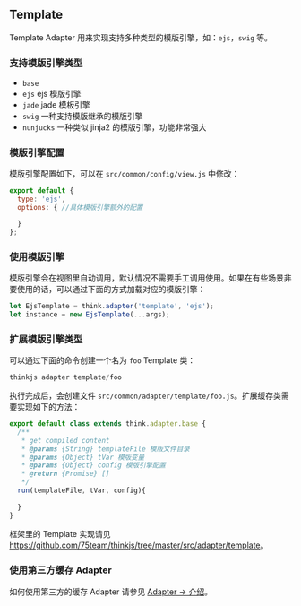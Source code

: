 ## Template

Template Adapter 用来实现支持多种类型的模版引擎，如：`ejs`，`swig` 等。

### 支持模版引擎类型

* `base`
* `ejs` ejs 模版引擎
* `jade` jade 模板引擎
* `swig` 一种支持模版继承的模版引擎
* `nunjucks` 一种类似 jinja2 的模版引擎，功能非常强大

### 模版引擎配置

模版引擎配置如下，可以在 `src/common/config/view.js` 中修改：

```js
export default {
  type: 'ejs',
  options: { //具体模版引擎额外的配置

  }
};
```

### 使用模版引擎

模版引擎会在视图里自动调用，默认情况不需要手工调用使用。如果在有些场景非要使用的话，可以通过下面的方式加载对应的模版引擎：

```js
let EjsTemplate = think.adapter('template', 'ejs');
let instance = new EjsTemplate(...args);
```

### 扩展模版引擎类型

可以通过下面的命令创建一个名为 `foo` Template 类：

```js
thinkjs adapter template/foo
```

执行完成后，会创建文件 `src/common/adapter/template/foo.js`。扩展缓存类需要实现如下的方法：

```js
export default class extends think.adapter.base {
  /**
   * get compiled content
   * @params {String} templateFile 模版文件目录
   * @params {Object} tVar 模版变量
   * @params {Object} config 模版引擎配置
   * @return {Promise} []
   */
  run(templateFile, tVar, config){
    
  }
}
```

框架里的 Template 实现请见 <https://github.com/75team/thinkjs/tree/master/src/adapter/template>。

### 使用第三方缓存 Adapter

如何使用第三方的缓存 Adapter 请参见 [Adapter -> 介绍](./adapter_intro.html#toc-e7c)。
